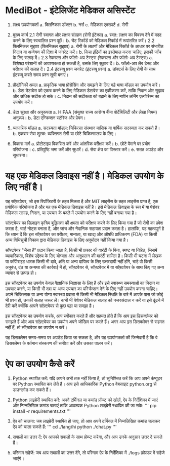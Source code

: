 # MediBot - इंटेलिजेंट मेडिकल असिस्टेंट

1. लक्ष्य उपयोगकर्ता
  a. क्लिनिकल डॉक्टर
  b. नर्स
  c. मेडिकल एक्सपर्ट
  d. रोगी

2. मुख्य कार्य
  2.1 रोगी स्वागत और लक्षण संग्रहण (रोगी इंटेक्स)
    a. स्वत: लक्षण का विवरण देने में मदद करने के लिए स्वचालित प्रश्न पूछें।
    b. चैट रिकॉर्ड को मेडिकल रिकॉर्ड में रूपांतरित करें।
  2.2 क्लिनिकल सुझाव (क्लिनिकल सुझाव)
    a. रोगी के लक्षणों और मेडिकल रिकॉर्ड के आधार पर संभावित निदान या अन्वेषण की दिशा में जनरेट करें।
    b. किस इंद्रियों का इस्तेमाल करना चाहिए, इसकी जाँच के लिए सलाह दें।
  2.3 रेफरल्स और फॉलो-अप टेस्ट्स (रेफरल्स और फॉलो-अप टेस्ट्स)
    a. विशेषज्ञ परेशानी की आवश्यकता हो सकती है, उसके लिए सुझाव दें।
    b. फॉलो-अप लैब टेस्ट और परीक्षण की सलाह दें।
  2.4 इंटरव्यू प्रश्न जनरेट (इंटरव्यू प्रश्न)
    a. डॉक्टर्स के लिए रोगी के साथ इंटरव्यू करते समय प्रश्न सूची बनाएं।

3. प्रौद्योगिकी अमल
  a. प्राकृतिक भाषा प्रोसेसिंग और समझने के लिए बड़े भाषा मॉडल का उपयोग करें।
  b. डेटा डेटाबेस को एकत्र करने के लिए मेडिकल डेटाबेस का एकीकरण करें, ताकि निदान और सुझाव और अधिक सटीक हो सके।
  c. निदान की सटीकता को बढ़ाने के लिए मशीन लर्निंग एल्गोरिथ्म का उपयोग करें।

4. डेटा सुरक्षा और अनुरूपता
  a. HIPAA (संयुक्त राज्य आरोग्य बीमा पोर्टेबिलिटी और लेखा नियम) अनुरूप।
  b. डेटा एन्क्रिप्शन स्टोरेज और प्रेषण।

5. व्यापारिक मॉडल
  a. सदस्यता मॉडल: चिकित्सा संस्थान मासिक या वार्षिक सदस्यता कर सकते हैं।
  b. एकबार सेवा शुल्क: व्यक्तिगत रोगी या छोटे चिकित्सालय के लिए।

6. विकास मार्ग
  a. प्रोटोटाइप विकसित करें और आंतरिक परीक्षण करें।
  b. छोटे पैमाने पर प्रयोग परियोजना।
  c. प्रतिपुष्टि जमा करें और सुधारें।
  d. सेवा क्षेत्र का विस्तार करें।
  e. सतत अपडेट और सुधारना।

# यह एक मेडिकल डिवाइस नहीं है। मेडिकल उपयोग के लिए नहीं है।


यह सॉफ़्टवेयर, जो इस रिपॉजिटरी के तहत मिलता है और MIT लाइसेंस के तहत लाइसेंस प्राप्त है, एक प्रयोगिक परियोजना है और यह एक मेडिकल डिवाइस नहीं है। इसे मेडिकल डिवाइस के रूप में या पेशेवर मेडिकल सलाह, निदान, या उपचार के बदले में उपयोग करने के लिए नहीं बनाया गया है।

सॉफ़्टवेयर का डिज़ाइन कृत्रिम बुद्धिमत्ता की क्षमता को परीक्षण करने के लिए किया गया है जो रोगी का प्रवेश करता है, चार्ट नोट्स बनाता है, और जांच और नैदानिक सहायता प्रदान करता है। हालांकि, यह महत्वपूर्ण है कि ध्यान दें कि इस सॉफ़्टवेयर का परीक्षण, मान्यता, या खाद्य और औषधि प्राधिकरण (FDA) या किसी अन्य विधिसूची निकाय द्वारा मेडिकल डिवाइस के लिए अनुमोदन नहीं किया गया है।

सॉफ़्टवेयर "जैसा है" प्रदान किया जाता है, किसी भी प्रकार की वारंटी के बिना, स्पष्ट या निहित, जिसमें व्यापारिकता, विशेष उद्देश्य के लिए योग्यता और अनुपालन की वारंटी शामिल है। किसी भी घटना में लेखक या कॉपीराइट धारक किसी भी दावे, क्षति या अन्य दायित्व के लिए उत्तरदायी नहीं होंगे, चाहे वो किसी अनुबंध, दंड या अन्यथा की कार्रवाई में हो, सॉफ़्टवेयर से, सॉफ़्टवेयर में या सॉफ़्टवेयर के साथ किए गए अन्य व्यापार से उत्पन्न हो।

इस सॉफ़्टवेयर का उपयोग केवल वैज्ञानिक जिज्ञासा के लिए है और इसे स्वास्थ्य समस्याओं का निदान या उपचार करने, या किसी भी दवा या अन्य उपचार का पर्स्क्रिप्शन देने के लिए नहीं उपयोग करना चाहिए। अपने चिकित्सक या अन्य योग्य स्वास्थ्य प्रदाता से किसी भी मेडिकल स्थिति के बारे में आपके पास जो कोई भी प्रश्न हो, उनकी सलाह जरूर लें। कभी भी पेशेवर मेडिकल सलाह को नजरअंदाज़ न करें या इसे ढूंढने में देरी करें क्योंकि आपने सॉफ़्टवेयर से कुछ पढ़ा या समझा है।

इस सॉफ़्टवेयर का उपयोग करके, आप स्वीकार करते हैं और सहमत होते हैं कि आप इस डिसक्लेमर को समझते हैं और आप सॉफ़्टवेयर का उपयोग अपने जोखिम पर करते हैं। अगर आप इस डिसक्लेमर से सहमत नहीं हैं, तो सॉफ़्टवेयर का उपयोग न करें।

यह डिसक्लेमर समय-समय पर अपडेट किया जा सकता है, और यह उपयोगकर्ता की जिम्मेदारी है कि वे डिसक्लेमर के वर्तमान संस्करण की समीक्षा करें और उसका पालन करें।

# ऐप का उपयोग कैसे करें

1. Python स्थापित करें:
यदि आपने अभी तक नहीं किया है, तो सुनिश्चित करें कि आप अपने कंप्यूटर पर Python स्थापित कर लेते हैं। आप इसे आधिकारिक Python वेबसाइट python.org से डाउनलोड कर सकते हैं।

2. Python लाइब्रेरी स्थापित करें:
अपने टर्मिनल या कमांड प्रॉम्प्ट को खोलें, ऐप के निर्देशिका में जाएं और निम्नलिखित कमांड चलाएं ताकि आवश्यक Python लाइब्रेरी स्थापित की जा सके:
'''
pip install -r requirements.txt
'''

3. ऐप को चालना:
जब लाइब्रेरी स्थापित हो जाए, तो आप अपने टर्मिनल में निम्नलिखित कमांड चलाकर ऐप को चाला सकते हैं:
'''
cd ./lang/hi
python ./chat.py
'''

4. सवालों का उत्तर दें:
ऐप आपको सवालों के साथ प्रोम्प्ट करेगा, और आप उनके अनुसार उत्तर दे सकते हैं।

5. परिणाम सहेजें:
जब आप सवालों का उत्तर देंगे, तो परिणाम ऐप के निर्देशिका में ./logs फ़ोल्डर में सहेजे जाएंगे।